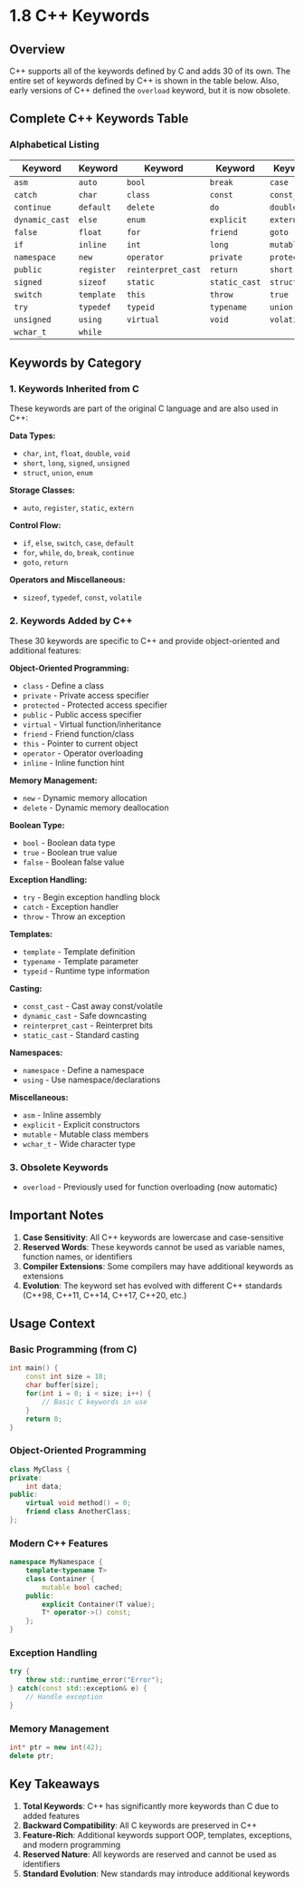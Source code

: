 # 1.8 C++ Keywords

## Overview
C++ supports all of the keywords defined by C and adds 30 of its own. The entire set of keywords defined by C++ is shown in the table below. Also, early versions of C++ defined the `overload` keyword, but it is now obsolete.

## Complete C++ Keywords Table

### Alphabetical Listing
| Keyword | Keyword | Keyword | Keyword | Keyword |
|---------|---------|---------|---------|---------|
| `asm` | `auto` | `bool` | `break` | `case` |
| `catch` | `char` | `class` | `const` | `const_cast` |
| `continue` | `default` | `delete` | `do` | `double` |
| `dynamic_cast` | `else` | `enum` | `explicit` | `extern` |
| `false` | `float` | `for` | `friend` | `goto` |
| `if` | `inline` | `int` | `long` | `mutable` |
| `namespace` | `new` | `operator` | `private` | `protected` |
| `public` | `register` | `reinterpret_cast` | `return` | `short` |
| `signed` | `sizeof` | `static` | `static_cast` | `struct` |
| `switch` | `template` | `this` | `throw` | `true` |
| `try` | `typedef` | `typeid` | `typename` | `union` |
| `unsigned` | `using` | `virtual` | `void` | `volatile` |
| `wchar_t` | `while` | | | |

## Keywords by Category

### 1. Keywords Inherited from C
These keywords are part of the original C language and are also used in C++:

**Data Types:**
- `char`, `int`, `float`, `double`, `void`
- `short`, `long`, `signed`, `unsigned`
- `struct`, `union`, `enum`

**Storage Classes:**
- `auto`, `register`, `static`, `extern`

**Control Flow:**
- `if`, `else`, `switch`, `case`, `default`
- `for`, `while`, `do`, `break`, `continue`
- `goto`, `return`

**Operators and Miscellaneous:**
- `sizeof`, `typedef`, `const`, `volatile`

### 2. Keywords Added by C++
These 30 keywords are specific to C++ and provide object-oriented and additional features:

**Object-Oriented Programming:**
- `class` - Define a class
- `private` - Private access specifier
- `protected` - Protected access specifier  
- `public` - Public access specifier
- `virtual` - Virtual function/inheritance
- `friend` - Friend function/class
- `this` - Pointer to current object
- `operator` - Operator overloading
- `inline` - Inline function hint

**Memory Management:**
- `new` - Dynamic memory allocation
- `delete` - Dynamic memory deallocation

**Boolean Type:**
- `bool` - Boolean data type
- `true` - Boolean true value
- `false` - Boolean false value

**Exception Handling:**
- `try` - Begin exception handling block
- `catch` - Exception handler
- `throw` - Throw an exception

**Templates:**
- `template` - Template definition
- `typename` - Template parameter
- `typeid` - Runtime type information

**Casting:**
- `const_cast` - Cast away const/volatile
- `dynamic_cast` - Safe downcasting
- `reinterpret_cast` - Reinterpret bits
- `static_cast` - Standard casting

**Namespaces:**
- `namespace` - Define a namespace
- `using` - Use namespace/declarations

**Miscellaneous:**
- `asm` - Inline assembly
- `explicit` - Explicit constructors
- `mutable` - Mutable class members
- `wchar_t` - Wide character type

### 3. Obsolete Keywords
- `overload` - Previously used for function overloading (now automatic)

## Important Notes

1. **Case Sensitivity**: All C++ keywords are lowercase and case-sensitive
2. **Reserved Words**: These keywords cannot be used as variable names, function names, or identifiers
3. **Compiler Extensions**: Some compilers may have additional keywords as extensions
4. **Evolution**: The keyword set has evolved with different C++ standards (C++98, C++11, C++14, C++17, C++20, etc.)

## Usage Context

### Basic Programming (from C)
```cpp
int main() {
    const int size = 10;
    char buffer[size];
    for(int i = 0; i < size; i++) {
        // Basic C keywords in use
    }
    return 0;
}
```

### Object-Oriented Programming
```cpp
class MyClass {
private:
    int data;
public:
    virtual void method() = 0;
    friend class AnotherClass;
};
```

### Modern C++ Features
```cpp
namespace MyNamespace {
    template<typename T>
    class Container {
        mutable bool cached;
    public:
        explicit Container(T value);
        T* operator->() const;
    };
}
```

### Exception Handling
```cpp
try {
    throw std::runtime_error("Error");
} catch(const std::exception& e) {
    // Handle exception
}
```

### Memory Management
```cpp
int* ptr = new int(42);
delete ptr;
```

## Key Takeaways

1. **Total Keywords**: C++ has significantly more keywords than C due to added features
2. **Backward Compatibility**: All C keywords are preserved in C++
3. **Feature-Rich**: Additional keywords support OOP, templates, exceptions, and modern programming
4. **Reserved Nature**: All keywords are reserved and cannot be used as identifiers
5. **Standard Evolution**: New standards may introduce additional keywords